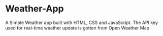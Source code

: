 # Weather-App
A Simple Weather app built with HTML, CSS and JavaScript. The API key used for real-time weather update is gotten from Open Weather Map
